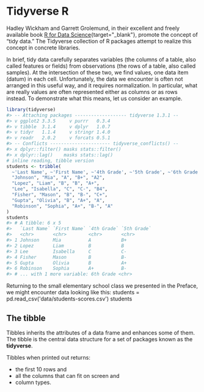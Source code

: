 # Tidyverse R

Hadley Wickham and Garrett Grolemund, in their excellent and freely available
book [R for Data Science](https://r4ds.had.co.nz/){target="_blank"}, promote the concept of “tidy data.” The Tidyverse collection of R packages attempt to realize this concept in concrete libraries. 

In brief, tidy data carefully separates variables (the columns of a table, also called
features or fields) from observations (the rows of a table, also called samples). At
the intersection of these two, we find values, one data item (datum) in each cell.
Unfortunately, the data we encounter is often not arranged in this useful way, and
it requires normalization. In particular, what are really values are often represented
either as columns or as rows instead. To demonstrate what this means, let us
consider an example.



```r
library(tidyverse)
#> -- Attaching packages ------------------- tidyverse 1.3.1 --
#> v ggplot2 3.3.5     v purrr   0.3.4
#> v tibble  3.1.4     v dplyr   1.0.7
#> v tidyr   1.1.4     v stringr 1.4.0
#> v readr   2.0.2     v forcats 0.5.1
#> -- Conflicts ---------------------- tidyverse_conflicts() --
#> x dplyr::filter() masks stats::filter()
#> x dplyr::lag()    masks stats::lag()
# inline reading, tibble version
students <- tribble(
  ~'Last Name', ~'First Name', ~'4th Grade', ~'5th Grade', ~'6th Grade',
  "Johnson", "Mia", "A", "B+", "A2",
  "Lopez", "Liam", "B", "B", "A+",
  "Lee", "Isabella", "C", "C-", "B4",
  "Fisher", "Mason", "B", "B-", "C+",
  "Gupta", "Olivia", "B", "A+", "A",
  "Robinson", "Sophia", "A+", "B-", "A"
)
students
#> # A tibble: 6 x 5
#>   `Last Name` `First Name` `4th Grade` `5th Grade`
#>   <chr>       <chr>        <chr>       <chr>      
#> 1 Johnson     Mia          A           B+         
#> 2 Lopez       Liam         B           B          
#> 3 Lee         Isabella     C           C-         
#> 4 Fisher      Mason        B           B-         
#> 5 Gupta       Olivia       B           A+         
#> 6 Robinson    Sophia       A+          B-         
#> # ... with 1 more variable: 6th Grade <chr>
```






Returning to the small elementary school class we presented in the Preface, we
might encounter data looking like this:
students = pd.read_csv('data/students-scores.csv')
students

## The tibble

Tibbles inherits the attributes of a data frame and enhances some of them. The tibble is the central data structure for a set of packages known as the **tidyverse**.

Tibbles when printed out returns:

* the first 10 rows and
* all the columns that can fit on screen and
* column types.


